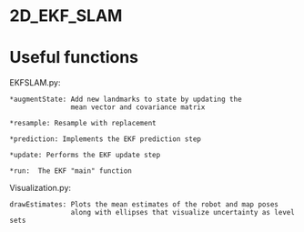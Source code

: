 # 2D_EKF_SLAM

# Useful functions

EKFSLAM.py:

    *augmentState: Add new landmarks to state by updating the
                   mean vector and covariance matrix

    *resample: Resample with replacement

    *prediction: Implements the EKF prediction step

    *update: Performs the EKF update step

    *run:  The EKF "main" function


Visualization.py:

    drawEstimates: Plots the mean estimates of the robot and map poses
                   along with ellipses that visualize uncertainty as level sets
